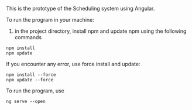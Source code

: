This is the prototype of the Scheduling system using Angular. 

To run the program in your machine:
1. in the project directory, install npm and update npm using the following commands
```
npm install
npm update
```

If you encounter any error, use force install and update:
```
npm install --force
npm update --force
```

To run the program, use
```
ng serve --open
```
